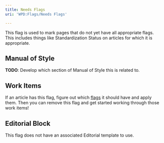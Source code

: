 ```yaml
---
title: Needs Flags
uri: 'WPD:Flags/Needs Flags'

---
```

This flag is used to mark pages that do not yet have all appropriate flags. This includes things like Standardization Status on articles for which it is appropriate.

## Manual of Style

**TODO**: Develop which section of Manual of Style this is related to.

## Work Items

If an article has this flag, figure out which [flags](/WPD:Flags) it should have and apply them. Then you can remove this flag and get started working through those work items!

## Editorial Block

This flag does not have an associated Editorial template to use.
